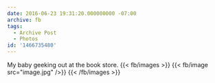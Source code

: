 ```yaml
---
date: 2016-06-23 19:31:20.000000000 -07:00
archive: fb
tags: 
  - Archive Post
  - Photos
id: '1466735480'
---
```


My baby geeking out at the book store.
{{< fb/images >}}
{{< fb/image src="image.jpg" />}}
{{< /fb/images >}}
